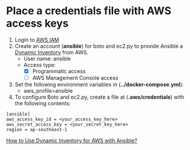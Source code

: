 # Place a credentials file with AWS access keys

1. Login to [AWS IAM](https://console.aws.amazon.com/iam/home?region=ap-southeast-1#/users)
2. Create an account (__ansible__) for boto and ec2.py to provide Ansible a [Dynamic Inventory](http://docs.ansible.com/ansible/latest/intro_dynamic_inventory.html#example-aws-ec2-external-inventory-script) from AWS.
    * User name: ansible
    * Access type:
        * [x] Programmatic access
        * [ ] AWS Management Console access
3. Set the following environment variables in  (__../docker-compose.yml__):
    * aws_profile=ansible
4. To configure Boto and ec2.py, create a file at  (__.aws/credentials__) with the following contents:

  ```
  [ansible]
  aws_access_key_id = <your_access_key_here>
  aws_secret_access_key = <your_secret_key_here>
  region = ap-southeast-1
  ```

[How to Use Dynamic Inventory for AWS with Ansible?](http://www.tothenew.com/blog/how-to-use-dynamic-inventory-for-aws-with-ansible/)
